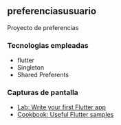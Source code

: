 ## preferenciasusuario

Proyecto de preferencias

### Tecnologias empleadas

* flutter
* Singleton
* Shared Preferents

### Capturas de pantalla


- [Lab: Write your first Flutter app](https://flutter.dev/docs/get-started/codelab)
- [Cookbook: Useful Flutter samples](https://flutter.dev/docs/cookbook)